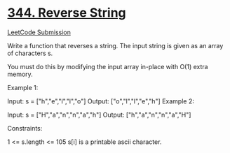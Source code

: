 <h1><a href="https://github.com/eddiephiri/competitive-programming/tree/main/reverse-string">344. Reverse String</a></h1>

<a href="https://leetcode.com/problems/reverse-string/submissions/1184260899/">LeetCode Submission</a>

Write a function that reverses a string. The input string is given as an array of characters s.

You must do this by modifying the input array in-place with O(1) extra memory.

 

Example 1:

Input: s = ["h","e","l","l","o"]
Output: ["o","l","l","e","h"]
Example 2:

Input: s = ["H","a","n","n","a","h"]
Output: ["h","a","n","n","a","H"]
 

Constraints:

1 <= s.length <= 105
s[i] is a printable ascii character.
